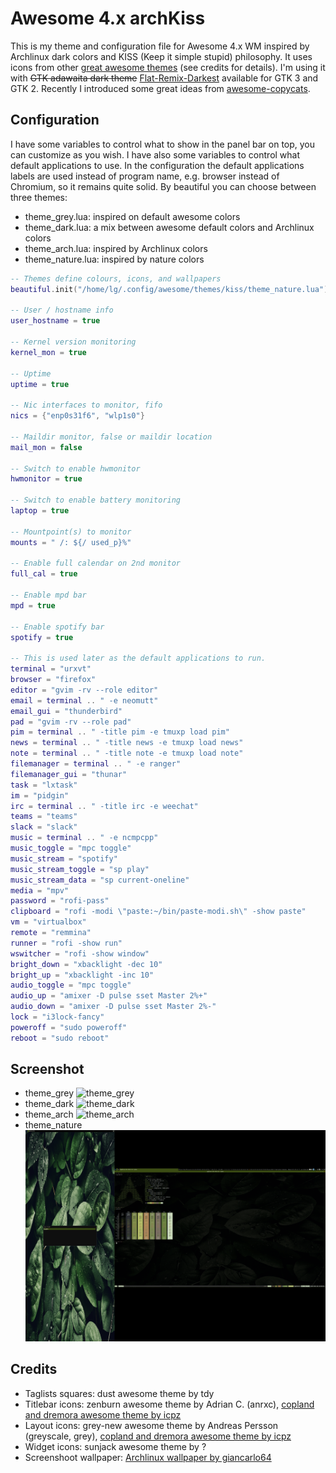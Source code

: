 # Awesome 4.x archKiss

This is my theme and configuration file for Awesome 4.x WM inspired by Archlinux dark colors and KISS (Keep it simple stupid) philosophy. 
It uses icons from other [great awesome themes](https://github.com/mikar/awesome-themes) (see credits for details).
I'm using it with ~~GTK adawaita dark theme~~ [Flat-Remix-Darkest](https://drasite.com/flat-remix-gtk) available for GTK 3 and GTK 2.
Recently I introduced some great ideas from [awesome-copycats](https://github.com/lcpz/awesome-copycats).

## Configuration

I have some variables to control what to show in the panel bar on top, you can customize as you wish.
I have also some variables to control what default applications to use. In the configuration the default applications labels are used instead of program name,
e.g. browser instead of Chromium, so it remains quite solid.
By beautiful you can choose between three themes:
* theme_grey.lua: inspired on default awesome colors
* theme_dark.lua: a mix between awesome default colors and Archlinux colors
* theme_arch.lua: inspired by Archlinux colors
* theme_nature.lua: inspired by nature colors

```lua
-- Themes define colours, icons, and wallpapers
beautiful.init("/home/lg/.config/awesome/themes/kiss/theme_nature.lua")

-- User / hostname info
user_hostname = true

-- Kernel version monitoring
kernel_mon = true

-- Uptime
uptime = true

-- Nic interfaces to monitor, fifo
nics = {"enp0s31f6", "wlp1s0"}

-- Maildir monitor, false or maildir location
mail_mon = false

-- Switch to enable hwmonitor
hwmonitor = true

-- Switch to enable battery monitoring
laptop = true

-- Mountpoint(s) to monitor
mounts = " /: ${/ used_p}%"

-- Enable full calendar on 2nd monitor
full_cal = true

-- Enable mpd bar
mpd = true

-- Enable spotify bar
spotify = true

-- This is used later as the default applications to run.
terminal = "urxvt"
browser = "firefox"
editor = "gvim -rv --role editor"
email = terminal .. " -e neomutt"
email_gui = "thunderbird"
pad = "gvim -rv --role pad"
pim = terminal .. " -title pim -e tmuxp load pim"
news = terminal .. " -title news -e tmuxp load news"
note = terminal .. " -title note -e tmuxp load note"
filemanager = terminal .. " -e ranger"
filemanager_gui = "thunar"
task = "lxtask"
im = "pidgin"
irc = terminal .. " -title irc -e weechat"
teams = "teams"
slack = "slack"
music = terminal .. " -e ncmpcpp"
music_toggle = "mpc toggle"
music_stream = "spotify"
music_stream_toggle = "sp play"
music_stream_data = "sp current-oneline"
media = "mpv"
password = "rofi-pass"
clipboard = "rofi -modi \"paste:~/bin/paste-modi.sh\" -show paste"
vm = "virtualbox"
remote = "remmina"
runner = "rofi -show run"
wswitcher = "rofi -show window"
bright_down = "xbacklight -dec 10"
bright_up = "xbacklight -inc 10"
audio_toggle = "mpc toggle"
audio_up = "amixer -D pulse sset Master 2%+"
audio_down = "amixer -D pulse sset Master 2%-"
lock = "i3lock-fancy"
poweroff = "sudo poweroff"
reboot = "sudo reboot"

```

## Screenshot

* theme_grey
![theme_grey](theme_grey.png)
* theme_dark
![theme_dark](theme_dark.png)
* theme_arch
![theme_arch](theme_arch.png)
* theme_nature
![theme_nature](theme_nature.png)

## Credits
* Taglists squares: dust awesome theme by tdy
* Titlebar icons: zenburn awesome theme by Adrian C. (anrxc), [copland and dremora awesome theme by icpz](https://github.com/lcpz/awesome-copycats)
* Layout icons: grey-new awesome theme by Andreas Persson (greyscale, grey), [copland and dremora awesome theme by icpz](https://github.com/lcpz/awesome-copycats)
* Widget icons: sunjack awesome theme by ?
* Screenshoot wallpaper: [Archlinux wallpaper by giancarlo64](https://www.deviantart.com/giancarlo64/art/ArchLinux-Wallpaper-360078960)
